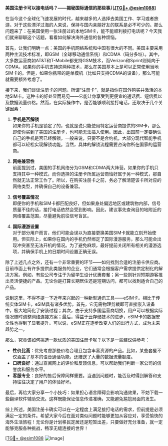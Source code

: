 **美国注册卡可以接电话吗？——揭秘国际通信的那些事儿[[TG💪+ @esim1088](https://t.me/s/esim1088)]**

在当今这个全球化飞速发展的时代，越来越多的人选择去美国工作、学习或者旅游。对于这些漂洋过海的人来说，保持与国内亲朋好友的联系是必不可少的。那么问题来了：在美国使用一张注册过的本地SIM卡，能不能顺利接打电话呢？今天我们就来聊聊这个话题，看看如何解决海外通信的各种烦恼。

首先，让我们明确一点：美国的手机网络系统和中国有很大的不同。美国主要采用两种主流技术标准，即GSM（全球移动通信系统）和CDMA（码分多址）。其中，大多数运营商如AT&T和T-Mobile都支持GSM技术，而Verizon和Sprint则倾向于CDMA。如果你的手机支持这两种技术，那么在美国基本上是可以正常使用当地SIM卡的。但是，如果你携带的是单模机（比如只支持CDMA的设备），那么可能就需要额外考虑了。

接下来，我们谈谈注册卡的问题。所谓“注册卡”，就是指你在国外购买并激活的本地SIM卡。这种卡的好处显而易见——它能让你享受到更便宜的通话费、短信费以及数据流量价格。然而，在实际操作中，是否能够顺利接打电话，还取决于几个关键因素：

1. **手机是否解锁**  
   如果你的手机是锁定了的，也就是说只能使用特定运营商提供的SIM卡，那么即使你买到了美国的注册卡，也可能无法插入使用。因此，出国前一定要确认自己的手机是否已经解锁。一般来说，只要不是合约机，大部分现代智能手机都可以轻松实现解锁功能。当然，具体的解锁流程需要咨询你所在国家的运营商。

2. **网络兼容性**  
   前面提到过，美国的手机网络分为GSM和CDMA两大阵营。如果你的手机只支持其中一种模式，而你选择的注册卡所属运营商恰好属于另一种模式，那自然就无法正常工作了。所以，在购买注册卡之前，务必了解清楚该卡所对应的网络类型，并确保自己的设备兼容。

3. **信号覆盖情况**  
   即便你的手机和SIM卡都匹配良好，但如果身处偏远地区或建筑物内部，信号质量不佳的话，接打电话依然会受到影响。因此，建议事先查询目的地附近的网络覆盖范围，尽量避免前往信号盲区。

4. **国际漫游设置**  
   对于部分用户而言，他们可能会误以为直接更换美国SIM卡就能立刻开始使用。但实际上，如果你在国内的手机仍然绑定了国际漫游服务，那么可能会出现冲突甚至无法开机的情况。为了避免麻烦，最好提前关闭所有相关的漫游选项，并确保手机上的日期时间设置正确无误。

除了上述几点之外，还有一个非常重要的环节——如何找到合适的注册卡供应商。目前市面上有许多提供此类服务的企业，它们通常会根据客户需求提供定制化的解决方案。例如，有些公司专注于为留学生设计优惠套餐；另一些则针对短期游客推出灵活便捷的产品。无论你是打算长期居住还是短期访问，都可以找到适合自己的产品。

说到这里，不得不提一下近年来兴起的一种新型通讯工具——eSIM卡。相比于传统实体SIM卡，eSIM具有诸多优势。首先，它无需物理剪裁即可直接嵌入设备中，极大地简化了安装过程；其次，由于支持多国运营商切换，用户可以根据实际情况随时调整网络连接方案；最后，得益于云存储技术的进步，eSIM卡的数据安全性也得到了显著提升。可以说，eSIM正在逐步改变人们的出行方式，成为未来趋势之一。

那么，究竟该如何挑选一款优质的美国注册卡呢？以下是一些建议供参考：

- **性价比高**：优先考虑那些价格合理且包含丰富资源的产品。比如，某些套餐不仅涵盖了基本的语音通话功能，还赠送了大量的数据流量额度。
- **口碑良好**：通过查阅网上的评价和反馈信息，可以帮助我们判断一家公司的信誉度和服务水平。
- **客服专业**：良好的售后保障同样重要。当遇到问题时，能否及时得到解答和支持往往决定了用户的体验好坏。

最后，再给大家分享一个小技巧：如果担心语言障碍会影响沟通效果，不妨下载一些翻译软件辅助交流。这样既能保证信息传递准确，又能避免尴尬局面的发生。

综上所述，美国注册卡确实可以在一定程度上满足接打电话的需求，但前提是必须满足一定的条件。希望大家今后在面对类似问题时能够更加从容应对，享受愉快的海外生活旅程！无论你是计划移民定居还是短暂出差，只要做好充分准备，就一定能够克服各种挑战，畅享无缝连接的世界！

[[TG💪+ @esim1088](https://t.me/s/esim1088) ![Image](https://i.postimg.cc/4NQfJmqS/Snipaste-2025-05-13-00-14-12.png)]